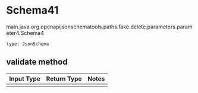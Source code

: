 # Schema41
main.java.org.openapijsonschematools.paths.fake.delete.parameters.parameter4.Schema4
```
type: JsonSchema
```

## validate method
Input Type | Return Type | Notes
------------ | ------------- | -------------
 |  |
